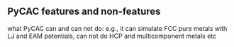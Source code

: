 ## PyCAC features and non-features

what PyCAC can and can not do: e.g., it can simulate FCC pure metals with LJ and EAM potentials, can not do HCP and multicomponent metals etc
